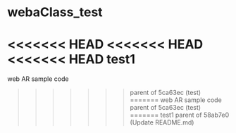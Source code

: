 # webaClass_test
<<<<<<< HEAD
<<<<<<< HEAD
<<<<<<< HEAD
 test1
=======
 web AR sample code
>>>>>>> parent of 5ca63ec (test)
=======
 web AR sample code
>>>>>>> parent of 5ca63ec (test)
=======
 test1
>>>>>>> parent of 58ab7e0 (Update README.md)
